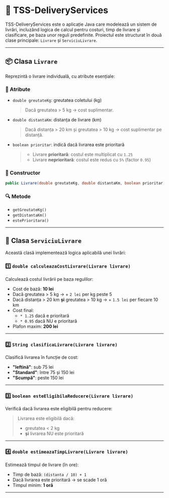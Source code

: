 # 🚚 TSS-DeliveryServices

TSS-DeliveryServices este o aplicație Java care modelează un sistem de livrări, incluzând logica de calcul pentru costuri, timp de livrare și clasificare, pe baza unor reguli predefinite. Proiectul este structurat în două clase principale: `Livrare` și `ServiciuLivrare`.

---

## 📦 Clasa `Livrare`

Reprezintă o livrare individuală, cu atribute esențiale:

### 🔸 Atribute
- `double greutateKg`: greutatea coletului (kg)  
  > Dacă greutatea > 5 kg → cost suplimentar.
  
- `double distantaKm`: distanța de livrare (km)  
  > Dacă distanța > 20 km și greutatea > 10 kg → cost suplimentar pe distanță.

- `boolean prioritar`: indică dacă livrarea este prioritară  
  > - Livrare **prioritară**: costul este multiplicat cu `1.25`  
  > - Livrare **neprioritară**: costul este redus cu `5%` (factor `0.95`)

### 🔧 Constructor
```java
public Livrare(double greutateKg, double distantaKm, boolean prioritar)
```

### 🔍 Metode
- `getGreutateKg()`
- `getDistantaKm()`
- `estePrioritara()`

---

## 🧠 Clasa `ServiciuLivrare`

Această clasă implementează logica aplicabilă unei livrări:

### 1️⃣ `double calculeazaCostLivrare(Livrare livrare)`
Calculează costul livrării pe baza regulilor:

- Cost de bază: **10 lei**
- Dacă greutatea > 5 kg → + `2 lei` per kg peste 5
- Dacă distanța > 20 km **și** greutatea > 10 kg → + `1.5 lei` per fiecare 10 km
- Cost final:
  - `* 1.25` dacă e prioritară
  - `* 0.95` dacă NU e prioritară
- Plafon maxim: **200 lei**

---

### 2️⃣ `String clasificaLivrare(Livrare livrare)`
Clasifică livrarea în funcție de cost:

- **"Ieftină"**: sub 75 lei
- **"Standard"**: între 75 și 150 lei
- **"Scumpă"**: peste 150 lei

---

### 3️⃣ `boolean esteEligibilaReducere(Livrare livrare)`
Verifică dacă livrarea este eligibilă pentru reducere:

> Livrarea este eligibilă dacă:
> - greutatea < 2 kg
> - **și** livrarea NU este prioritară

---

### 4️⃣ `double estimeazaTimpLivrare(Livrare livrare)`
Estimează timpul de livrare (în ore):

- Timp de bază: `(distanta / 10) + 1`
- Dacă livrarea este prioritară → se scade 1 oră
- Timpul minim: **1 oră**

---

